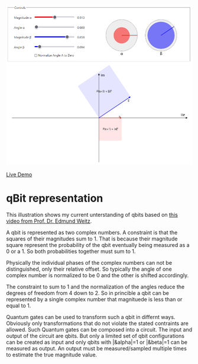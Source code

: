![Screenshot of the app](preview.png)

[Live Demo](https://static.laszlokorte.de/random-variables/)

# qBit representation

This illustration shows my current unterstanding of qbits based on <a href="https://www.youtube.com/watch?v=JWf_g_ForGk">this video from Prof. Dr. Edmund Weitz</a>.

A qbit is represented as two complex numbers. A constraint is that the squares of their magnitudes sum to 1. That is because their magnitude square represent the probability of the qbit eventually being measured as a 0 or a 1. So both probabilities together must sum to 1.

Physically the individual phases of the complex numbers can not be distinguished, only their relative offset. So typically the angle of one complex number is normalized to be 0 and the other is shifted accordingly.

The constraint to sum to 1 and the normalization of the angles reduce the degrees of freedom from 4 down to 2. So in princible a qbit can be represented by a single complex number that magnituede is less than or equal to 1.

Quantum gates can be used to transform such a qbit in differnt ways. Obviously only transformations that do not violate the stated contraints are allowed. Such Quantum gates can be composed into a circuit. The input and output of the circuit are qbits. But only a limited set of qbit configurations can be created as input and only qbits with |&alpha|=1 or |&beta|=1 can be measured as output. An output must be measured/sampled multiple times to estimate the true magnitude value.